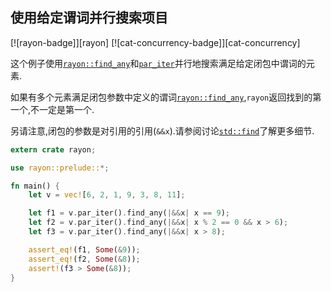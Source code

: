 
## 使用给定谓词并行搜索项目

[![rayon-badge]][rayon] [![cat-concurrency-badge]][cat-concurrency]

这个例子使用[`rayon::find_any`]和[`par_iter`]并行地搜索满足给定闭包中谓词的元素.

如果有多个元素满足闭包参数中定义的谓词[`rayon::find_any`],`rayon`返回找到的第一个,不一定是第一个.

另请注意,闭包的参数是对引用的引用(`&&x`).请参阅讨论[`std::find`]了解更多细节.

```rust
extern crate rayon;

use rayon::prelude::*;

fn main() {
    let v = vec![6, 2, 1, 9, 3, 8, 11];

    let f1 = v.par_iter().find_any(|&&x| x == 9);
    let f2 = v.par_iter().find_any(|&&x| x % 2 == 0 && x > 6);
    let f3 = v.par_iter().find_any(|&&x| x > 8);

    assert_eq!(f1, Some(&9));
    assert_eq!(f2, Some(&8));
    assert!(f3 > Some(&8));
}
```

[`par_iter`]: https://docs.rs/rayon/*/rayon/iter/trait.IntoParallelRefIterator.html#tymethod.par_iter

[`rayon::find_any`]: https://docs.rs/rayon/*/rayon/iter/trait.ParallelIterator.html#method.find_any

[`std::find`]: https://doc.rust-lang.org/std/iter/trait.Iterator.html#method.find
